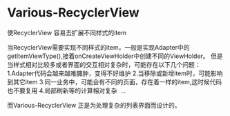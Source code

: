 # Various-RecyclerView
使RecyclerView 容易去扩展不同样式的item


当RecyclerView需要实现不同样式的item，一般是实现Adapter中的getItemViewType(),接着onCreateViewHolder中创建不同的ViewHolder。
但是当样式相对比较多或者界面的交互相对复杂时，可能存在以下几个问题：
  1.Adapter代码会越来越难臃肿，变得不好维护
  2.当移除或新增item时，可能影响到其它item
  3.同一业务中，可能会有不同的页面，存在着一样的item,这时候代码也不要复用
  4.局部刷新等的计算相对复杂
  ...

而Various-RecyclerView 正是为处理复杂的列表界面而设计的。
